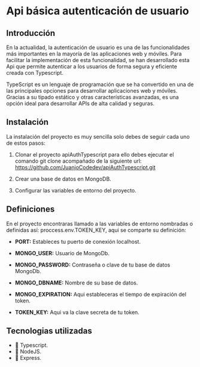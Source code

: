 # Api básica autenticación de usuario

## **Introducción**

En la actualidad, la autenticación de usuario es una de las funcionalidades más importantes en la mayoría de las aplicaciones web y móviles. Para facilitar la implementación de esta funcionalidad, se han desarrollado esta Api que permite autenticar a los usuarios de forma segura y eficiente creada con Typescript.

TypeScript es un lenguaje de programación que se ha convertido en una de las principales opciones para desarrollar aplicaciones web y móviles. Gracias a su tipado estático y otras características avanzadas, es una opción ideal para desarrollar APIs de alta calidad y seguras.

## **Instalación**

La instalación del proyecto es muy sencilla solo debes de seguir cada uno de estos pasos:

1. Clonar el proyecto apiAuthTypescript para ello debes ejecutar el comando git clone acompañado de la siguiente url: https://github.com/JuanjoCodedev/apiAuthTypescript.git

2. Crear una base de datos en MongoDB.

3. Configurar las variables de entorno del proyecto.

## **Definiciones**

En el proyecto encontraras llamado a las variables de entorno nombradas o definidas así: proccess.env.TOKEN_KEY, aqui se comparte su definición:

- **PORT:** Estableces tu puerto de conexión localhost.

- **MONGO_USER:** Usuario de MongoDb.

- **MONGO_PASSWORD:** Contraseña o clave de tu base de datos MongoDb.

- **MONGO_DBNAME:** Nombre de su base de datos.

- **MONGO_EXPIRATION:** Aqui estableceras el tiempo de expiración del token.

- **TOKEN_KEY:** Aqui va la clave secreta de tu token.

## Tecnologias utilizadas

- :rocket: Typescript.
- :rocket: NodeJS.
- :rocket: Express.
